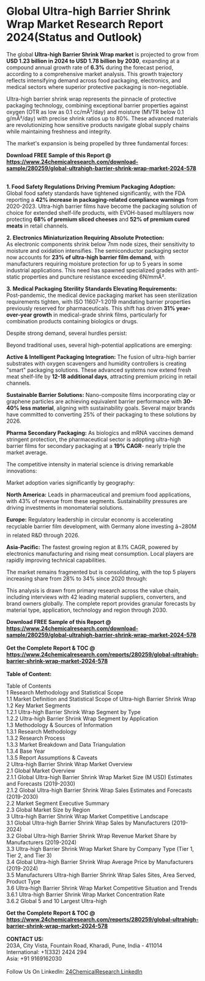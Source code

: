 <h1>Global Ultra-high Barrier Shrink Wrap Market Research Report 2024(Status and Outlook)</h1><p>The global <strong>Ultra-high Barrier Shrink Wrap market</strong> is projected to grow from <strong>USD 1.23 billion in 2024 to USD 1.78 billion by 2030</strong>, expanding at a compound annual growth rate of <strong>6.3%</strong> during the forecast period, according to a comprehensive market analysis. This growth trajectory reflects intensifying demand across food packaging, electronics, and medical sectors where superior protective packaging is non-negotiable.</p><p>Ultra-high barrier shrink wrap represents the pinnacle of protective packaging technology, combining exceptional barrier properties against oxygen (OTR as low as 0.1 cc/mÂ²/day) and moisture (MVTR below 0.1 g/mÂ²/day) with precise shrink ratios up to 80%. These advanced materials are revolutionizing how sensitive products navigate global supply chains while maintaining freshness and integrity.</p><p>The market's expansion is being propelled by three fundamental forces:</p><div><b>Download FREE Sample of this Report @ 
            <a href="https://www.24chemicalresearch.com/download-sample/280259/global-ultrahigh-barrier-shrink-wrap-market-2024-578">
            https://www.24chemicalresearch.com/download-sample/280259/global-ultrahigh-barrier-shrink-wrap-market-2024-578</a></b></div><br><p><strong>1. Food Safety Regulations Driving Premium Packaging Adoption:</strong><br>
Global food safety standards have tightened significantly, with the FDA reporting a <strong>42% increase in packaging-related compliance warnings</strong> from 2020-2023. Ultra-high barrier films have become the packaging solution of choice for extended shelf-life products, with EVOH-based multilayers now protecting <strong>68% of premium sliced cheeses</strong> and <strong>52% of premium cured meats</strong> in retail channels.</p><p><strong>2. Electronics Miniaturization Requiring Absolute Protection:</strong><br>
As electronic components shrink below 7nm node sizes, their sensitivity to moisture and oxidation intensifies. The semiconductor packaging sector now accounts for <strong>23% of ultra-high barrier film demand</strong>, with manufacturers requiring moisture protection for up to 5 years in some industrial applications. This need has spawned specialized grades with anti-static properties and puncture resistance exceeding 6N/mmÂ².</p><p><strong>3. Medical Packaging Sterility Standards Elevating Requirements:</strong><br>
Post-pandemic, the medical device packaging market has seen sterilization requirements tighten, with ISO 11607-1:2019 mandating barrier properties previously reserved for pharmaceuticals. This shift has driven <strong>31% year-over-year growth</strong> in medical-grade shrink films, particularly for combination products containing biologics or drugs.</p><p>Despite strong demand, several hurdles persist:</p><p>Beyond traditional uses, several high-potential applications are emerging:</p><p><strong>Active &amp; Intelligent Packaging Integration:</strong>
The fusion of ultra-high barrier substrates with oxygen scavengers and humidity controllers is creating "smart" packaging solutions. These advanced systems now extend fresh meat shelf-life by <strong>12-18 additional days</strong>, attracting premium pricing in retail channels.</p><p><strong>Sustainable Barrier Solutions:</strong>
Nano-composite films incorporating clay or graphene particles are achieving equivalent barrier performance with <strong>30-40% less material</strong>, aligning with sustainability goals. Several major brands have committed to converting 25% of their packaging to these solutions by 2026.</p><p><strong>Pharma Secondary Packaging:</strong>
As biologics and mRNA vaccines demand stringent protection, the pharmaceutical sector is adopting ultra-high barrier films for secondary packaging at a <strong>19% CAGR</strong>- nearly triple the market average.</p><p>The competitive intensity in material science is driving remarkable innovations:</p><p>Market adoption varies significantly by geography:</p><p><strong>North America:</strong> Leads in pharmaceutical and premium food applications, with 43% of revenue from these segments. Sustainability pressures are driving investments in monomaterial solutions.</p><p><strong>Europe:</strong> Regulatory leadership in circular economy is accelerating recyclable barrier film development, with Germany alone investing â¬280M in related R&amp;D through 2026.</p><p><strong>Asia-Pacific:</strong> The fastest growing region at 8.1% CAGR, powered by electronics manufacturing and rising meat consumption. Local players are rapidly improving technical capabilities.</p><p>The market remains fragmented but is consolidating, with the top 5 players increasing share from 28% to 34% since 2020 through:</p><p>This analysis is drawn from primary research across the value chain, including interviews with 42 leading material suppliers, converters, and brand owners globally. The complete report provides granular forecasts by material type, application, technology and region through 2030.</p><div><b>Download FREE Sample of this Report @ 
            <a href="https://www.24chemicalresearch.com/download-sample/280259/global-ultrahigh-barrier-shrink-wrap-market-2024-578">
            https://www.24chemicalresearch.com/download-sample/280259/global-ultrahigh-barrier-shrink-wrap-market-2024-578</a></b></div><br><div><b>Get the Complete Report & TOC @ 
            <a href="https://www.24chemicalresearch.com/reports/280259/global-ultrahigh-barrier-shrink-wrap-market-2024-578">
            https://www.24chemicalresearch.com/reports/280259/global-ultrahigh-barrier-shrink-wrap-market-2024-578</a></b></div><br>
            <b>Table of Content:</b><p>Table of Contents<br />
 1 Research Methodology and Statistical Scope<br />
 1.1 Market Definition and Statistical Scope of Ultra-high Barrier Shrink Wrap<br />
 1.2 Key Market Segments<br />
 1.2.1 Ultra-high Barrier Shrink Wrap Segment by Type<br />
 1.2.2 Ultra-high Barrier Shrink Wrap Segment by Application<br />
 1.3 Methodology & Sources of Information<br />
 1.3.1 Research Methodology<br />
 1.3.2 Research Process<br />
 1.3.3 Market Breakdown and Data Triangulation<br />
 1.3.4 Base Year<br />
 1.3.5 Report Assumptions & Caveats<br />
 2 Ultra-high Barrier Shrink Wrap Market Overview<br />
 2.1 Global Market Overview<br />
 2.1.1 Global Ultra-high Barrier Shrink Wrap Market Size (M USD) Estimates and Forecasts (2019-2030)<br />
 2.1.2 Global Ultra-high Barrier Shrink Wrap Sales Estimates and Forecasts (2019-2030)<br />
 2.2 Market Segment Executive Summary<br />
 2.3 Global Market Size by Region<br />
 3 Ultra-high Barrier Shrink Wrap Market Competitive Landscape<br />
 3.1 Global Ultra-high Barrier Shrink Wrap Sales by Manufacturers (2019-2024)<br />
 3.2 Global Ultra-high Barrier Shrink Wrap Revenue Market Share by Manufacturers (2019-2024)<br />
 3.3 Ultra-high Barrier Shrink Wrap Market Share by Company Type (Tier 1, Tier 2, and Tier 3)<br />
 3.4 Global Ultra-high Barrier Shrink Wrap Average Price by Manufacturers (2019-2024)<br />
 3.5 Manufacturers Ultra-high Barrier Shrink Wrap Sales Sites, Area Served, Product Type<br />
 3.6 Ultra-high Barrier Shrink Wrap Market Competitive Situation and Trends<br />
 3.6.1 Ultra-high Barrier Shrink Wrap Market Concentration Rate<br />
 3.6.2 Global 5 and 10 Largest Ultra-high </p><div><b>Get the Complete Report & TOC @ 
            <a href="https://www.24chemicalresearch.com/reports/280259/global-ultrahigh-barrier-shrink-wrap-market-2024-578">
            https://www.24chemicalresearch.com/reports/280259/global-ultrahigh-barrier-shrink-wrap-market-2024-578</a></b></div><br><b>CONTACT US:</b><br>
            203A, City Vista, Fountain Road, Kharadi, Pune, India - 411014<br>
            International: +1(332) 2424 294<br>
            Asia: +91 9169162030 <br><br>
            Follow Us On LinkedIn: <a href="https://www.linkedin.com/company/24chemicalresearch/">24ChemicalResearch LinkedIn</a>